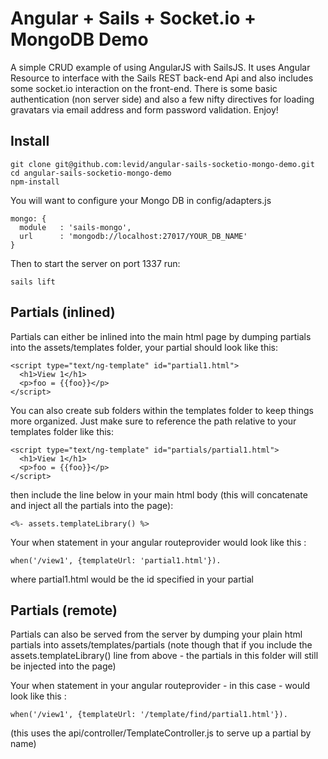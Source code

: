 # Angular + Sails + Socket.io + MongoDB Demo

A simple CRUD example of using AngularJS with SailsJS. It uses Angular Resource to interface with the Sails REST back-end Api
and also includes some socket.io interaction on the front-end. There is some basic authentication (non server side) and also 
a few nifty directives for loading gravatars via email address and form password validation. Enjoy!

Install
------------------

    git clone git@github.com:levid/angular-sails-socketio-mongo-demo.git
    cd angular-sails-socketio-mongo-demo
    npm-install
    
You will want to configure your Mongo DB in config/adapters.js
    
    mongo: {
      module   : 'sails-mongo',
      url      : 'mongodb://localhost:27017/YOUR_DB_NAME'
    }
    
Then to start the server on port 1337 run:

    sails lift

Partials (inlined)
------------------

Partials can either be inlined into the main html page by dumping partials into the assets/templates folder,
your partial should look like this:

    <script type="text/ng-template" id="partial1.html">
      <h1>View 1</h1>
      <p>foo = {{foo}}</p>
    </script>
    
You can also create sub folders within the templates folder to keep things more organized. 
Just make sure to reference the path relative to your templates folder like this:

    <script type="text/ng-template" id="partials/partial1.html">
      <h1>View 1</h1>
      <p>foo = {{foo}}</p>
    </script>

then include the line below in your main html body (this will concatenate and inject all the partials into the page):

    <%- assets.templateLibrary() %>

Your when statement in your angular routeprovider would look like this :

    when('/view1', {templateUrl: 'partial1.html'}).
          
where partial1.html would be the id specified in your partial

Partials (remote)
-----------------

Partials can also be served from the server by dumping your plain html partials into assets/templates/partials
(note though that if you include the assets.templateLibrary() line from above - the partials in this folder 
will still be injected into the page)

Your when statement in your angular routeprovider - in this case - would look like this :

    when('/view1', {templateUrl: '/template/find/partial1.html'}).

(this uses the api/controller/TemplateController.js to serve up a partial by name)
